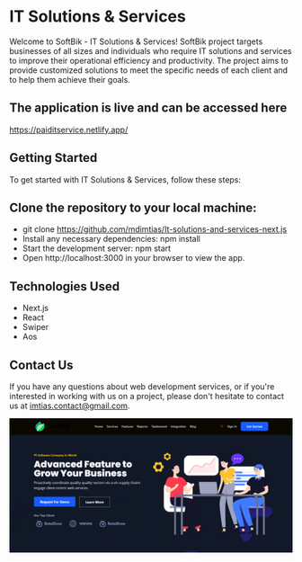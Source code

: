 # IT Solutions & Services

Welcome to SoftBik - IT Solutions & Services! SoftBik project targets businesses of all sizes and individuals who require IT solutions and services to improve their operational efficiency and productivity. The project aims to provide customized solutions to meet the specific needs of each client and to help them achieve their goals.

## The application is live and can be accessed here
https://paiditservice.netlify.app/

## Getting Started
To get started with IT Solutions & Services, follow these steps:

## Clone the repository to your local machine: 
* git clone https://github.com/mdimtias/It-solutions-and-services-next.js
* Install any necessary dependencies: npm install
* Start the development server: npm start
* Open http://localhost:3000 in your browser to view the app.

## Technologies Used

* Next.js
* React
* Swiper
* Aos

## Contact Us

If you have any questions about web development services, or if you're interested in working with us on a project, please don't hesitate to contact us at imtias.contact@gmail.com.

![It Solution & Services](./public/readme.png)
